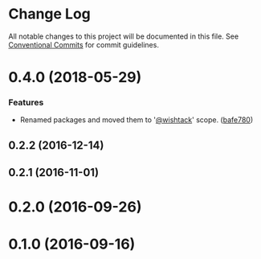 # Change Log

All notable changes to this project will be documented in this file.
See [Conventional Commits](https://conventionalcommits.org) for commit guidelines.

<a name="0.4.0"></a>
# 0.4.0 (2018-05-29)


### Features

* Renamed packages and moved them to '[@wishtack](https://github.com/wishtack)' scope. ([bafe780](https://github.com/wishtack/wishtack-steroids/commit/bafe780))



<a name="0.2.2"></a>
## 0.2.2 (2016-12-14)



<a name="0.2.1"></a>
## 0.2.1 (2016-11-01)



<a name="0.2.0"></a>
# 0.2.0 (2016-09-26)



<a name="0.1.0"></a>
# 0.1.0 (2016-09-16)
